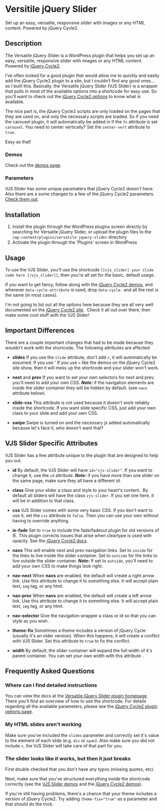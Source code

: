 # Versitile jQuery Slider

Set up an easy, versatile, responsive slider with images or any HTML content.  Powered by jQuery Cycle2.

## Description

The Versatile jQuery Slider is a WordPress plugin that helps you set up an easy, versatile, responsive slider with images or any HTML content.  Powered by [jQuery Cycle2](http://jquery.malsup.com/cycle2).

I’ve often looked for a good plugin that would allow me to quickly and easily add the jQuery Cycle2 plugin to a site, but I couldn’t find any good ones… so I built this.  Basically, the Versatile jQuery Slider (VJS Slider) is a wrapper that pulls in most of the available options into a shortcode for easy use. So you’ll want to check out the [jQuery Cycle2 options](http://jquery.malsup.com/cycle2/api) to know what is available.

The nice part is, the jQuery Cycle2 scripts are only loaded on the pages that they are used on, and only the necessary scripts are loaded.  So if you need the carousel plugin, it will automatically be added in if the `fx` attribute is set `carousel`.  You need to center vertically?  Set the `center-vert` attribute to `true`.

Easy as that!


### Demos
Check out the [demos page](http://elevaunt.com/plugins/versatile-jquery-slider/demos).

### Parameters
VJS Slider has some unique paramaters that jQuery Cycle2 doesn't have.  Also there are a some changes to a few of the jQuery Cycle2 parameters.  [Check them out](http://elevaunt.com/plugins/versatile-jquery-slider).


## Installation

1. Install the plugin through the WordPress plugins screen directly by searching for Versatile jQuery Slider, or upload the plugin files to the `/wp-content/plugins/versatile-jquery-slider` directory
1. Activate the plugin through the 'Plugins' screen in WordPress


## Usage
To use the VJS Slider, you'll use the shortcode `[[vjs_slider] your slide code here [/vjs_slider]]`, then you're all set for the basic, default usage.

If you want to get fancy, follow along with the [jQuery Cycle2 demos](http://jquery.malsup.com/cycle2/demo), and wherever `data-cycle-attribute` is used, drop `data-cycle-` and all the rest is the same (in most cases).

I'm not going to list out all the options here because they are all very well documented on the [jQuery Cycle2 site](http://jquery.malsup.com/cycle2).  Check it all out over there, then make some cool stuff with the VJS Slider!


## Important Differences
There are a couple important changes that had to be made because they wouldn't work with the shortcode.  The following attributes are affected:

* **slides**
If you use the `slide` attribute, don't add `>`, it will automatically be assumed.  If you use ' If you use `>` like the demos on the jQuery Cycle2 site show, then it will mess up the shortcode and your slider won't work.

* **next** and **prev**
If you want to set your own selectors for next and prev, you'll need to add your own CSS.
***Note:*** if the navigation elements are inside the slider container they will be hidden by default. (see `navs `attribute below).

* **slide-css**
This attribute is not used because it doesn't work reliably inside the shortcode. If you want slide specific CSS, just add your own class to your slide and add your own CSS.

* **swipe**
Swipe is turned on and the necessary js added automatically because let's face it, who doesn't want that?

## VJS Slider Specific Attributes
VJS Slider has a few attribute unique to the plugin that are designed to help you out.

 * **id**
By default, the VJS Slider will have `id="vjs-slider"`. If you want to change it, use the `id` attribute. 
***Note:*** if you have more than one slider on the same page, make sure they all have a different id.

 * **class**
Give your slider a class and style to your heart's content.  By default all sliders will have the class `vjs-slider`. If you set one here, it will be in addition to that class.

 * **css**
VJS Slider comes with some very basic CSS.  If you don't want to use it, set the `css` attribute to `false`. Then you can use your own without having to override anything.

 * **ie-fade**
Set to `true` to include the fade/fadeout plugin for old versions of IE. This plugin corrects issues that arise when cleartype is used with opacity. See the [jQuery Cycle2 docs](http://jquery.malsup.com/cycle2/download/).
 * **navs**
This will enable next and prev navigation links. Set to `inside` for the links to live inside the slider container. Set to `outside` for the links to live outside the slider container. 
***Note:*** If set to `outside`, you'll need to add your own CSS to make things look right.

 * **nav-next**
When **navs** are enabled, the default will create a right arrow link. Use this attribute to change it to something else. It will accept plain text, `img` tag, or any html.

 * **nav-prev**
When **navs** are enabled, the default will create a left arrow link. Use this attribute to change it to something else. It will accept plain text, `img` tag, or any html.

 * **nav-selector**
Give the navigation wrapper a class or id so that you can style as you wish.

 * **theme-fix**
Sometimes a theme includes a version of jQuery Cycle (usually it's an older version). When this happens, it will create a conflict with VJS Slider. Set this attribute to `true` to fix the conflict.

 * **width**
By default, the slider container will expand the full width of it's parent container. You can set your own width with this attribute .


## Frequently Asked Questions

### Where can I find detailed instructions

You can view the docs at the [Versatile jQuery Slider plugin homepage](http://elevaunt.com/plugins/versatile-jquery-slider).  There you'll find an overview of how to use the shortcode.  For details regarding all the available parameters, please see the [jQuery Cycle2 plugin options page](http://jquery.malsup.com/cycle2/api).

### My HTML slides aren't working

Make sure you've included the `slides` parameter and correctly set it's value to the element of each slide (e.g. `div` or `span`).  Also make sure you did not include `>`, the VJS Slider will take care of that part for you.

### The slider looks like it works, but then it just breaks

First double checked that you don't have any typos (missing quotes, etc).

Next, make sure that you've structured everything inside the shortcode correctly (see the [VJS Slider demos](http://elevaunt.com/plugins/versatile-jquery-slider) and the [jQuery Cycle2 demos](http://jquery.malsup.com/cycle2/demo)).

If you're still having problems, there's a chance that your theme includes a version of jQuery Cycle2.  Try adding `theme-fix="true"` as a parameter and that should do the trick.
